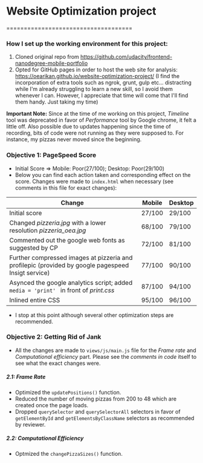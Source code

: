 # Website Optimization project
====================================
### How I set up the working environment for this project:
  1. Cloned original repo from https://github.com/udacity/frontend-nanodegree-mobile-portfolio
  2. Opted for GitHub pages in order to host the web site for analysis: https://oearikan.github.io/website-optimization-project/ (I find the incorporation of extra tools such as ngrok, grunt, gulp etc... distracting while I'm already struggling to learn a new skill, so I avoid them whenever I can. However, I appreciate that time will come that I'll find them handy. Just taking my time)

**Important Note:** Since at the time of me working on this project, *Timeline* tool was deprecated in favor of *Performance* tool by Google chrome, it felt a little off. Also possible due to updates happening since the time of recording, bits of code were not running as they were supposed to. For instance, my pizzas never moved since the beginning.

### Objective 1: PageSpeed Score
- Initial Score => Mobile: Poor(27/100); Desktop: Poor(29/100)
- Below you can find each action taken and corresponding effect on the score. Changes were made to ```index.html``` when necessary (see comments in this file for exact changes):

|Change|Mobile|Desktop|
|------|---------|-----|
|Initial score|27/100|29/100|
|Changed *pizzeria.jpg* with a lower resolution *pizzeria_oea.jpg*| 68/100|79/100|
|Commented out the google web fonts as suggested by CP|72/100|81/100|
|Further compressed images at pizzeria and profilepic (provided by google pagespeed Insigt service)|77/100|90/100|
|Asynced the google analytics script; added ```media = 'print' ``` in front of *print.css*|87/100|94/100|
|Inlined entire CSS|95/100|96/100|

- I stop at this point although several other optimization steps are recommended.

### Objective 2: Getting Rid of Jank

- All the changes are made to ```views/js/main.js``` file for the *Frame rate* and *Computational efficiency* part. Please see the *comments in code* itself to see what the exact changes were.

##### 2.1: Frame Rate
- Optimized the ```updatePositions()``` function.
- Reduced the number of moving pizzas from 200 to 48 which are created once the page loads.
- Dropped ```querySelector``` and ```querySelectorAll``` selectors in favor of ```getElementById``` and ```getElementsByClassName``` selectors as recommended by reviewer.

##### 2.2: Computational Efficiency
- Optmized the ```changePizzaSizes()``` function.
